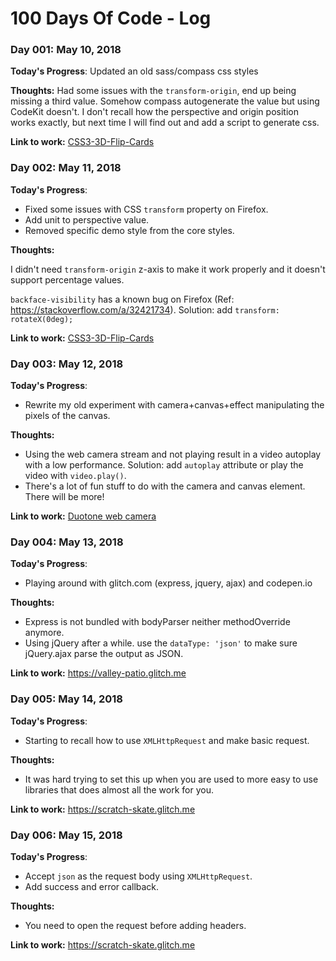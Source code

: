 # 100 Days Of Code - Log

### Day 001: May 10, 2018

**Today's Progress**: Updated an old sass/compass css styles

**Thoughts:** Had some issues with the `transform-origin`, end up being missing a third value. Somehow compass autogenerate the value but using CodeKit doesn't. I don't recall how the perspective and origin position works exactly, but next time I will find out and add a script to generate css.

**Link to work:** [CSS3-3D-Flip-Cards](https://github.com/WellingGuzman/CSS3-3D-Flip-Cards)

### Day 002: May 11, 2018

**Today's Progress**:

- Fixed some issues with CSS `transform` property on Firefox.
- Add unit to perspective value.
- Removed specific demo style from the core styles.

**Thoughts:**

I didn't need `transform-origin` z-axis to make it work properly and it doesn't support percentage values.

`backface-visibility` has a known bug on Firefox (Ref: https://stackoverflow.com/a/32421734). Solution: add `transform: rotateX(0deg);`



**Link to work:** [CSS3-3D-Flip-Cards](https://github.com/WellingGuzman/CSS3-3D-Flip-Cards/commit/58e72e265d68cdedf356f8e9b7e98913f6d0e043)

### Day 003: May 12, 2018

**Today's Progress**:

- Rewrite my old experiment with camera+canvas+effect manipulating the pixels of the canvas.

**Thoughts:**

- Using the web camera stream and not playing result in a video autoplay with a low performance. Solution: add `autoplay` attribute or play the video with `video.play()`.
- There's a lot of fun stuff to do with the camera and canvas element. There will be more!

**Link to work:** [Duotone web camera](https://codepen.io/wellingguzman/pen/XqYKyy)

### Day 004: May 13, 2018

**Today's Progress**:

- Playing around with glitch.com (express, jquery, ajax) and codepen.io

**Thoughts:**

- Express is not bundled with bodyParser neither methodOverride anymore.
- Using jQuery after a while. use the `dataType: 'json'` to make sure jQuery.ajax parse the output as JSON.

**Link to work:** https://valley-patio.glitch.me

### Day 005: May 14, 2018

**Today's Progress**:

- Starting to recall how to use `XMLHttpRequest` and make basic request.

**Thoughts:**

- It was hard trying to set this up when you are used to more easy to use libraries that does almost all the work for you.

**Link to work:** https://scratch-skate.glitch.me

### Day 006: May 15, 2018

**Today's Progress**:

- Accept `json` as the request body using `XMLHttpRequest`.
- Add success and error callback.

**Thoughts:**

- You need to open the request before adding headers.

**Link to work:** https://scratch-skate.glitch.me
